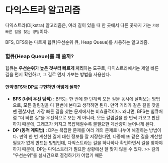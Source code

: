 # 다익스트라 알고리즘

다익스트라(Dijkstra) 알고리즘은, 여러 길이 있을 때 한 곳에서 다른 곳까지 가는 `가장 빠른 길을 찾는 방법`이다.

BFS, DFS와는 다르게 힙큐(우선순위 큐, Heap Queue)를 사용하는 알고리즘.



### 힙큐(Heap Queue)를 왜 쓸까?

힙큐는 **우선순위가 높은 것부터 빠르게 처리**하는 도구로, 다익스트라에서는 제일 빠른 길을 먼저 확인하고, 그 길로 먼저 가보는 방법을 사용한다.

#### 만약 BFS와 DP로 구현하면 어떻게 될까?

- **BFS (너비 우선 탐색)** : BFS는 한 번에 한 단계씩 모든 길을 동시에 살펴보는 방법으로, 모든 갈림길을 다 한번에 본다고 생각하면 된다. 만약 거리가 같은 길을 찾을 땐 괜찮지만, 가장 빠른 길을 찾는 문제에서는 비효율적이다. 왜냐면, BFS는 힙큐처럼 "더 빠른 길"을 우선적으로 보는 게 아니라, 모든 갈림길을 한 번씩 가보고 판단하기 때문에, 그래프가 커지고 복잡해질수록 불필요한 계산량이 늘어나게 된다.
- **DP (동적 계획법)** : DP는 복잡한 문제를 여러 개의 문제로 나누어 해결하는 방법이다. 만약 한 번 계산한 길에 대한 정보를 잘 저장한다면, 나중에 또 같은 길을 계산할 필요가 없게 만드는 방법인데, 다익스트라는 길을 하나하나 확인하면서 길을 찾아야 하기 때문에, DP는 다익스트라가 필요한 상황에선 잘 맞지 않을 수 있다. >> 길의 "우선순위"를 실시간으로 결정하기가 어렵기 때문




